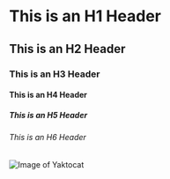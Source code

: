 # This is an H1 Header #
## This is an H2 Header ##
### This is an H3 Header ###
#### This is an H4 Header ####
##### This is an H5 Header #####
###### This is an H6 Header ######
![Image of Yaktocat](https://octodex.github.com/images/yaktocat.png)

